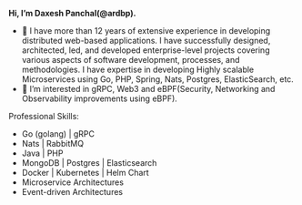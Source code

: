 



**Hi, I’m Daxesh Panchal(@ardbp).**


- 👋 I have more than 12 years of extensive experience in developing distributed web-based applications. I have successfully designed, architected, led, and developed enterprise-level projects covering various aspects of software development, processes, and methodologies. I have expertise in developing Highly scalable Microservices using Go, PHP, Spring, Nats, Postgres, ElasticSearch, etc.
- 👀 I’m interested in gRPC, Web3 and eBPF(Security, Networking and Observability improvements using eBPF).

Professional Skills:

- Go (golang) | gRPC
- Nats | RabbitMQ 
- Java | PHP 
- MongoDB | Postgres | Elasticsearch 
- Docker | Kubernetes | Helm Chart
- Microservice Architectures  
- Event-driven Architectures 
    
<!---
ardbp/ardbp is a ✨ special ✨ repository because its `README.md` (this file) appears on your GitHub profile.
You can click the Preview link to take a look at your changes.
--->
